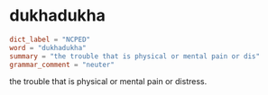 # dukhadukha

``` toml
dict_label = "NCPED"
word = "dukhadukha"
summary = "the trouble that is physical or mental pain or dis"
grammar_comment = "neuter"
```

the trouble that is physical or mental pain or distress.

